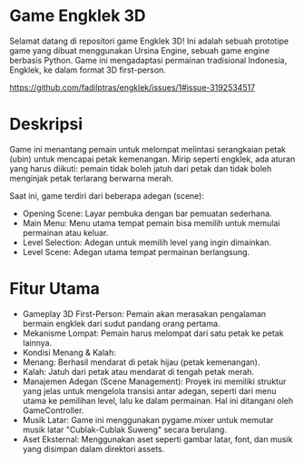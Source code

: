 # Game Engklek 3D
Selamat datang di repositori game Engklek 3D! Ini adalah sebuah prototipe game yang dibuat menggunakan Ursina Engine, sebuah game engine berbasis Python. Game ini mengadaptasi permainan tradisional Indonesia, Engklek, ke dalam format 3D first-person.

https://github.com/fadilptras/engklek/issues/1#issue-3192534517

# Deskripsi
Game ini menantang pemain untuk melompat melintasi serangkaian petak (ubin) untuk mencapai petak kemenangan. Mirip seperti engklek, ada aturan yang harus diikuti: pemain tidak boleh jatuh dari petak dan tidak boleh menginjak petak terlarang berwarna merah.

Saat ini, game terdiri dari beberapa adegan (scene):
- Opening Scene: Layar pembuka dengan bar pemuatan sederhana.
- Main Menu: Menu utama tempat pemain bisa memilih untuk memulai permainan atau keluar.
- Level Selection: Adegan untuk memilih level yang ingin dimainkan.
- Level Scene: Adegan utama tempat permainan berlangsung.

# Fitur Utama
- Gameplay 3D First-Person: Pemain akan merasakan pengalaman bermain engklek dari sudut pandang orang pertama.
- Mekanisme Lompat: Pemain harus melompat dari satu petak ke petak lainnya.
- Kondisi Menang & Kalah:
- Menang: Berhasil mendarat di petak hijau (petak kemenangan).
- Kalah: Jatuh dari petak atau mendarat di tengah petak merah.
- Manajemen Adegan (Scene Management): Proyek ini memiliki struktur yang jelas untuk mengelola transisi antar adegan, seperti dari menu utama ke pemilihan level, lalu ke dalam permainan. Hal ini ditangani oleh GameController.
- Musik Latar: Game ini menggunakan pygame.mixer untuk memutar musik latar "Cublak-Cublak Suweng" secara berulang.
- Aset Eksternal: Menggunakan aset seperti gambar latar, font, dan musik yang disimpan dalam direktori assets.
